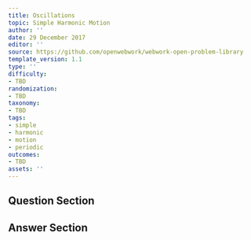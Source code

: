 ```yaml
---
title: Oscillations
topic: Simple Harmonic Motion
author: ''
date: 29 December 2017
editor: ''
source: https://github.com/openwebwork/webwork-open-problem-library
template_version: 1.1
type: ''
difficulty:
- TBD
randomization:
- TBD
taxonomy:
- TBD
tags:
- simple
- harmonic
- motion
- periodic
outcomes:
- TBD
assets: ''
---
```


## Question Section 





## Answer Section

